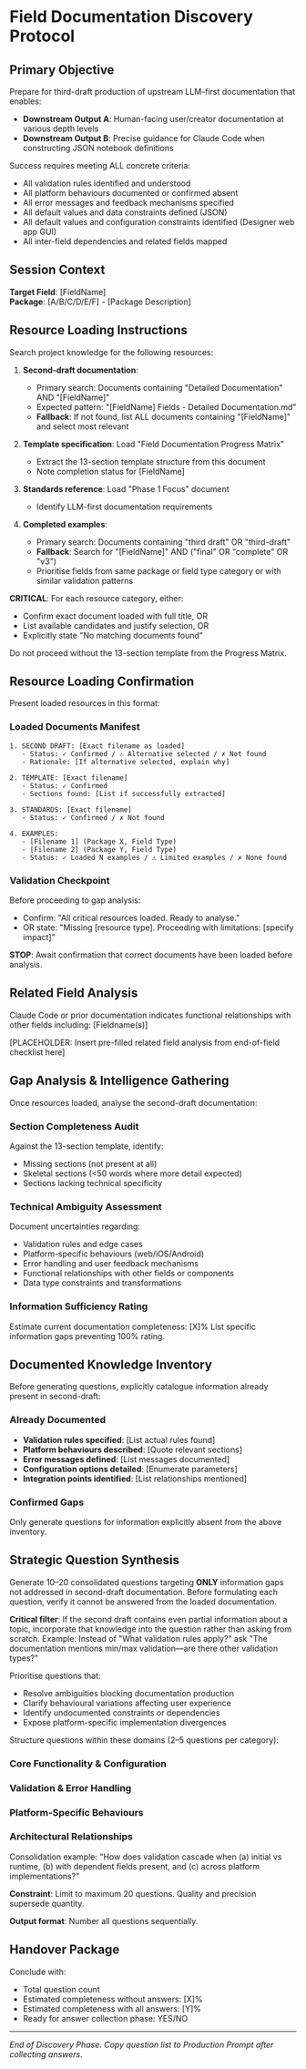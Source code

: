 # Field Documentation Discovery Protocol

## Primary Objective
Prepare for third-draft production of upstream LLM-first documentation that enables:
- **Downstream Output A**: Human-facing user/creator documentation at various depth levels
- **Downstream Output B**: Precise guidance for Claude Code when constructing JSON notebook definitions

Success requires meeting ALL concrete criteria:
- All validation rules identified and understood
- All platform behaviours documented or confirmed absent
- All error messages and feedback mechanisms specified
- All default values and data constraints defined (JSON)
- All default values and configuration constraints identified (Designer web app GUI)
- All inter-field dependencies and related fields mapped

## Session Context
**Target Field**: [FieldName]  
**Package**: [A/B/C/D/E/F] - [Package Description]

## Resource Loading Instructions
Search project knowledge for the following resources:

1. **Second-draft documentation**: 
   - Primary search: Documents containing "Detailed Documentation" AND "[FieldName]"
   - Expected pattern: "[FieldName] Fields - Detailed Documentation.md"
   - **Fallback**: If not found, list ALL documents containing "[FieldName]" and select most relevant
   
2. **Template specification**: Load "Field Documentation Progress Matrix" 
   - Extract the 13-section template structure from this document
   - Note completion status for [FieldName]
   
3. **Standards reference**: Load "Phase 1 Focus" document
   - Identify LLM-first documentation requirements
   
4. **Completed examples**: 
   - Primary search: Documents containing "third draft" OR "third-draft"
   - **Fallback**: Search for "[FieldName]" AND ("final" OR "complete" OR "v3")
   - Prioritise fields from same package or field type category or with similar validation patterns

**CRITICAL**: For each resource category, either:
- Confirm exact document loaded with full title, OR
- List available candidates and justify selection, OR
- Explicitly state "No matching documents found"

Do not proceed without the 13-section template from the Progress Matrix.

## Resource Loading Confirmation
Present loaded resources in this format:

### Loaded Documents Manifest
```
1. SECOND DRAFT: [Exact filename as loaded]
   - Status: ✓ Confirmed / ⚠ Alternative selected / ✗ Not found
   - Rationale: [If alternative selected, explain why]

2. TEMPLATE: [Exact filename]
   - Status: ✓ Confirmed
   - Sections found: [List if successfully extracted]

3. STANDARDS: [Exact filename]
   - Status: ✓ Confirmed / ✗ Not found

4. EXAMPLES: 
   - [Filename 1] (Package X, Field Type)
   - [Filename 2] (Package Y, Field Type)
   - Status: ✓ Loaded N examples / ⚠ Limited examples / ✗ None found
```

### Validation Checkpoint
Before proceeding to gap analysis:
- Confirm: "All critical resources loaded. Ready to analyse."
- OR state: "Missing [resource type]. Proceeding with limitations: [specify impact]"

**STOP**: Await confirmation that correct documents have been loaded before analysis.

## Related Field Analysis
Claude Code or prior documentation indicates functional relationships with other fields including: [Fieldname(s)]

[PLACEHOLDER: Insert pre-filled related field analysis from end-of-field checklist here]

## Gap Analysis & Intelligence Gathering
Once resources loaded, analyse the second-draft documentation:

### Section Completeness Audit
Against the 13-section template, identify:
- Missing sections (not present at all)
- Skeletal sections (<50 words where more detail expected)
- Sections lacking technical specificity

### Technical Ambiguity Assessment
Document uncertainties regarding:
- Validation rules and edge cases
- Platform-specific behaviours (web/iOS/Android)
- Error handling and user feedback mechanisms
- Functional relationships with other fields or components
- Data type constraints and transformations

### Information Sufficiency Rating
Estimate current documentation completeness: [X]%
List specific information gaps preventing 100% rating.

## Documented Knowledge Inventory
Before generating questions, explicitly catalogue information already present in second-draft:

### Already Documented
- **Validation rules specified**: [List actual rules found]
- **Platform behaviours described**: [Quote relevant sections]
- **Error messages defined**: [List messages documented]
- **Configuration options detailed**: [Enumerate parameters]
- **Integration points identified**: [List relationships mentioned]

### Confirmed Gaps
Only generate questions for information explicitly absent from the above inventory.

## Strategic Question Synthesis
Generate 10–20 consolidated questions targeting **ONLY** information gaps not addressed in second-draft documentation. Before formulating each question, verify it cannot be answered from the loaded documentation.

**Critical filter**: If the second draft contains even partial information about a topic, incorporate that knowledge into the question rather than asking from scratch. Example: Instead of "What validation rules apply?" ask "The documentation mentions min/max validation—are there other validation types?"

Prioritise questions that:
- Resolve ambiguities blocking documentation production
- Clarify behavioural variations affecting user experience  
- Identify undocumented constraints or dependencies
- Expose platform-specific implementation divergences

Structure questions within these domains (2–5 questions per category):
### Core Functionality & Configuration
### Validation & Error Handling  
### Platform-Specific Behaviours
### Architectural Relationships

Consolidation example: "How does validation cascade when (a) initial vs runtime, (b) with dependent fields present, and (c) across platform implementations?"

**Constraint**: Limit to maximum 20 questions. Quality and precision supersede quantity.

**Output format**: Number all questions sequentially. 

## Handover Package
Conclude with:
- Total question count
- Estimated completeness without answers: [X]%
- Estimated completeness with all answers: [Y]%
- Ready for answer collection phase: YES/NO

---
*End of Discovery Phase. Copy question list to Production Prompt after collecting answers.*